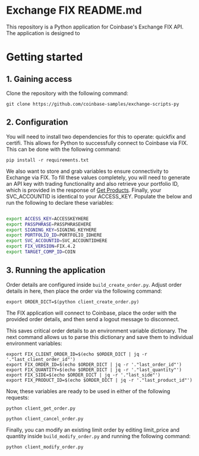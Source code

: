 # Exchange FIX README.md

This repository is a Python application for Coinbase's Exchange FIX API. The application is designed to
# Getting started

## 1. Gaining access

Clone the repository with the following command:
```
git clone https://github.com/coinbase-samples/exchange-scripts-py
```

## 2. Configuration

You will need to install two dependencies for this to operate: quickfix and certifi. This allows for Python to successfully connect to Coinbase via FIX. This can be done with the following command:

```
pip install -r requirements.txt
```

We also want to store and grab variables to ensure connectivity to Exchange via FIX. To fill these values completely, you will need to generate an API key with trading functionality and also retrieve your portfolio ID, which is provided in the response of [Get Products](https://docs.cloud.coinbase.com/exchange/reference/exchangerestapi_getprofiles). Finally, your SVC_ACCOUNTID is identical to your ACCESS_KEY.  Populate the below and run the following to declare these variables:

```bash

export ACCESS_KEY=ACCESSKEYHERE
export PASSPHRASE=PASSPHRASEHERE
export SIGNING_KEY=SIGNING_KEYHERE
export PORTFOLIO_ID=PORTFOLIO_IDHERE
export SVC_ACCOUNTID=SVC_ACCOUNTIDHERE
export FIX_VERSION=FIX.4.2
export TARGET_COMP_ID=COIN
```

## 3. Running the application

Order details are configured inside `build_create_order.py`. Adjust order details in here, then place the order via the following command:

```
export ORDER_DICT=$(python client_create_order.py) 
```

The FIX application will connect to Coinbase, place the order with the provided order details, and then send a logout message to disconnect.

This saves critical order details to an environment variable dictionary. The next command allows us to parse this dictionary and save them to individual environment variables:

```
export FIX_CLIENT_ORDER_ID=$(echo $ORDER_DICT | jq -r '."last_client_order_id"')
export FIX_ORDER_ID=$(echo $ORDER_DICT | jq -r '."last_order_id"')
export FIX_QUANTITY=$(echo $ORDER_DICT | jq -r '."last_quantity"')
export FIX_SIDE=$(echo $ORDER_DICT | jq -r '."last_side"')
export FIX_PRODUCT_ID=$(echo $ORDER_DICT | jq -r '."last_product_id"')
```

Now, these variables are ready to be used in either of the following requests:

```
python client_get_order.py
```

```
python client_cancel_order.py
```

Finally, you can modify an existing limit order by editing limit_price and quantity inside `build_modify_order.py` and running the following command:
```
python client_modify_order.py
```